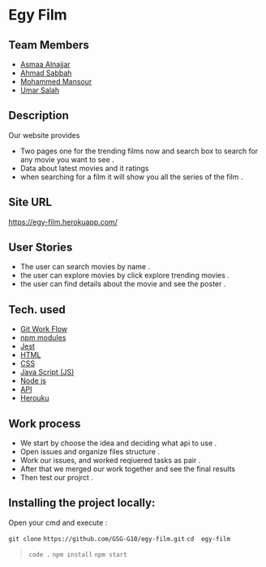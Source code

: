 # Egy Film

## Team Members
* [Asmaa Alnajjar ](https://github.com/asmaaamin)
* [Ahmad Sabbah ](https://github.com/ahmadfarid-059)
* [Mohammed Mansour](https://github.com/M7Mansour)
* [Umar Salah](https://github.com/umarsalah)

## Description
Our website provides 
 * Two pages one for the trending films now and search box to search for any movie you want to see . 
* Data about latest movies and it ratings
* when searching for a film it will show you all the series of the film . 
## Site URL
https://egy-film.herokuapp.com/

## User Stories
* The user can search movies by name .
* the user can explore movies by click explore trending movies .
* the user can find details about the movie and see the poster . 


## Tech. used
* [Git Work Flow]()
* [npm modules]()
* [Jest]()
* [HTML]()
* [CSS]()
* [Java Script (JS)]()
* [Node js]()
* [API]()
* [Herouku]()

## Work process
- We start by choose the idea and deciding what api to use .
- Open issues and organize files structure .
- Work our issues, and worked reqiuered tasks as pair .
- After that we merged our work together and see the final results
- Then test our projrct . 


## Installing the project locally:
Open your cmd and execute : 

 ```git clone``` ```https://github.com/GSG-G10/egy-film.git```
```cd  egy-film```
> ``` code . ```
> ```npm install```
> ```npm start```

